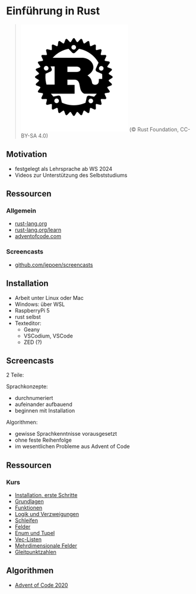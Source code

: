 # Einführung in Rust

>  ![Logo](rust-logo-blk.svg) (© Rust Foundation, CC-BY-SA 4.0)

## Motivation

- festgelegt als Lehrsprache ab WS 2024
- Videos zur Unterstützung des Selbststudiums

## Ressourcen

### Allgemein

- [rust-lang.org](https://www.rust-lang.org)
- [rust-lang.org/learn](https://www.rust-lang.org/learn)
- [adventofcode.com](https://www.adventofcode.com)

### Screencasts

- [github.com/jepoen/screencasts](https://github.com/jepoen/screencasts/)


## Installation

- Arbeit unter Linux oder Mac
- Windows: über WSL
- RaspberryPi 5
- rust selbst
- Texteditor:
  - Geany
  - VSCodium, VSCode
  - ZED (?)

## Screencasts

2 Teile:

Sprachkonzepte:
- durchnumeriert
- aufeinander aufbauend
- beginnen mit Installation

Algorithmen:
- gewisse Sprachkenntnisse vorausgesetzt
- ohne feste Reihenfolge
- im wesentlichen Probleme aus Advent of Code

## Ressourcen

### Kurs

- [Installation, erste Schritte](intro)
- [Grundlagen](basics)
- [Funktionen](functions)
- [Logik und Verzweigungen](bool)
- [Schleifen](loops)
- [Felder](arrays)
- [Enum und Tupel](enum)
- [Vec-Listen](vec)
- [Mehrdimensionale Felder](vec2d)
- [Gleitpunktzahlen](float)

## Algorithmen

- [Advent of Code 2020](adventofcode-2020)
